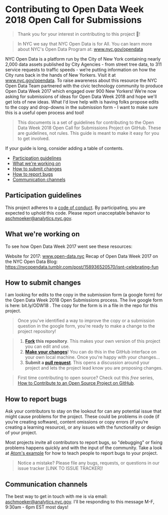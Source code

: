 # Contributing to Open Data Week 2018 Open Call for Submissions

>Thank you for your interest in contributing to this project :tada:! 


>In NYC we say that NYC Open Data is for All. You can learn more about NYC's Open Data Program at: www.nyc.gov/opendata

NYC Open Data is a platform run by the City of New York containing nearly 2,000 data assets published by City Agencies - from street tree data, to 311 service requests to traffic speeds - we’re putting information on how the City runs back in the hands of New Yorkers. Visit it at www.nyc.gov/opendata. To raise awareness about this resource the NYC Open Data Team partnered with the civic technology community to produce Open Data Week 2017 which engaged over 900 New Yorkers! We’re now asking for submissions of ideas for Open Data Week 2018 and hope we'll get lots of new ideas. What I'd love help with is having folks propose edits to the copy and drop-downs in the submission form - I want to make sure this is a useful open process and tool!

>This documents is a set of guidelines for contributing to the Open Data Week 2018 Open Call for Submissions Project on GitHub. These are guidelines, not rules. This guide is meant to make it easy for you to get involved.

If your guide is long, consider adding a table of contents.

* [Participation guidelines](#participation-guidelines)
* [What we're working on](#what-were-working-on)
* [How to submit changes](#how-to-submit-changes)
* [How to report bugs](#how-to-report-bugs)
* [Communication channels](#communication-channels)

## Participation guidelines

This project adheres to a [code of conduct](CODE_OF_CONDUCT.md). By participating, you are expected to uphold this code. Please report unacceptable behavior to aschmoeker@analytics.nyc.gov.

## What we're working on

To see how Open Data Week 2017 went see these resources:

Website for 2017: www.open-data.nyc
Recap of Open Data Week 2017 on the NYC Open Data Blog: https://nycopendata.tumblr.com/post/158936520570/isnt-celebrating-fun

## How to submit changes

I am looking for edits to the copy in the submission form (a google form) for the Open Data Week 2018 Open Submissions process. The live google form is here: bit.ly/ODW18 . The copy for the form is in a file in the repo for this project. 

> Once you've identified a way to improve the copy or a submission question in the google form, you're ready to make a change to the project repository!
 
> 1. **[Fork](https://help.github.com/articles/fork-a-repo/) this repository**. This makes your own version of this project you can edit and use.
> 2. **[Make your changes](https://guides.github.com/activities/forking/#making-changes)**! You can do this in the GitHub interface on your own local machine. Once you're happy with your changes...
> 3. **Submit a [pull request](https://help.github.com/articles/proposing-changes-to-a-project-with-pull-requests/)**. This opens a discussion around your project and lets the project lead know you are proposing changes.

> First time contributing to open source? Check out this *free* series, [How to Contribute to an Open Source Project on GitHub](https://egghead.io/series/how-to-contribute-to-an-open-source-project-on-github).

## How to report bugs

Ask your contributors to stay on the lookout for can any potential issue that might cause problems for the project. These could be problems in code (if you’re creating software), content omissions or copy errors (if you’re creating a learning resource), or any issues with the functionality or design of your project. 

Most projects invite all contributors to report bugs, so "debugging" or fixing problems happens quickly and with the input of the community. Take a look at [Atom's example](https://github.com/atom/atom/blob/master/CONTRIBUTING.md#reporting-bugs) for how to teach people to report bugs to your project.

> Notice a mistake? Please file any bugs, requests, or questions in our issue tracker [LINK TO ISSUE TRACKER]!

## Communication channels

The best way to get in touch with me is via email: aschmoeker@analytics.nyc.gov. I'll be responding to this message M-F, 9:30am - 6pm EST most days!

